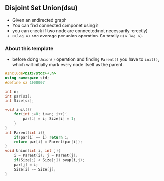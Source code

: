## Disjoint Set Union(dsu)
- Given an undirected graph
- You can find connected componet using it
- you can check if two node are connected(not necessarily rerectly)
- `O(log n)` one average per union operation. So totally `O(n log n)`.

### About this template
- before doing `Union()` operation and finding `Parent()` you have to `init()`, which will initially mark every node itself as the parent. 

```C++
#include<bits/stdc++.h>
using namespace std;
#define sz 1000007

int n;
int par[sz];
int Size[sz];

void init(){
    for(int i=0; i<=n; i++){
        par[i] = i; Size[i] = 1;
    }
}
int Parent(int i){
    if(par[i] == i) return i;
    return par[i] = Parent(par[i]);
}
void Union(int i, int j){
    i = Parent(i); j = Parent(j);
    if(Size[i] < Size[j]) swap(i,j);
    par[j] = i;
    Size[i] += Size[j];
}
```
